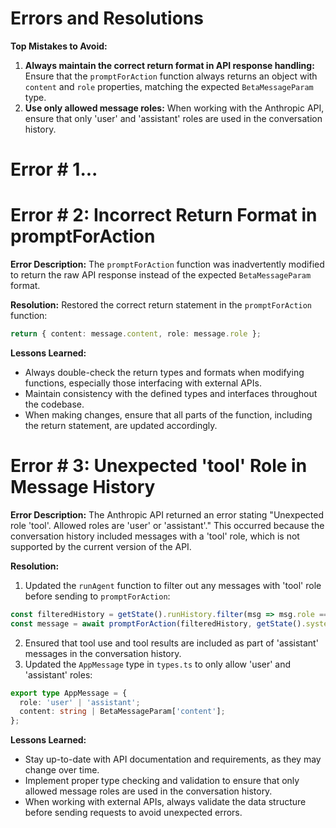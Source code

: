 # Errors and Resolutions

**Top Mistakes to Avoid:**

1. **Always maintain the correct return format in API response handling:** Ensure that the `promptForAction` function always returns an object with `content` and `role` properties, matching the expected `BetaMessageParam` type.
2. **Use only allowed message roles:** When working with the Anthropic API, ensure that only 'user' and 'assistant' roles are used in the conversation history.

# Error # 1...

# Error # 2: Incorrect Return Format in promptForAction

**Error Description:**
The `promptForAction` function was inadvertently modified to return the raw API response instead of the expected `BetaMessageParam` format.

**Resolution:**
Restored the correct return statement in the `promptForAction` function:
```typescript
return { content: message.content, role: message.role };
```

**Lessons Learned:**
- Always double-check the return types and formats when modifying functions, especially those interfacing with external APIs.
- Maintain consistency with the defined types and interfaces throughout the codebase.
- When making changes, ensure that all parts of the function, including the return statement, are updated accordingly.

# Error # 3: Unexpected 'tool' Role in Message History

**Error Description:**
The Anthropic API returned an error stating "Unexpected role 'tool'. Allowed roles are 'user' or 'assistant'." This occurred because the conversation history included messages with a 'tool' role, which is not supported by the current version of the API.

**Resolution:**
1. Updated the `runAgent` function to filter out any messages with 'tool' role before sending to `promptForAction`:
```typescript
const filteredHistory = getState().runHistory.filter(msg => msg.role === 'user' || msg.role === 'assistant');
const message = await promptForAction(filteredHistory, getState().systemPrompt);
```
2. Ensured that tool use and tool results are included as part of 'assistant' messages in the conversation history.
3. Updated the `AppMessage` type in `types.ts` to only allow 'user' and 'assistant' roles:
```typescript
export type AppMessage = {
  role: 'user' | 'assistant';
  content: string | BetaMessageParam['content'];
};
```

**Lessons Learned:**
- Stay up-to-date with API documentation and requirements, as they may change over time.
- Implement proper type checking and validation to ensure that only allowed message roles are used in the conversation history.
- When working with external APIs, always validate the data structure before sending requests to avoid unexpected errors.
